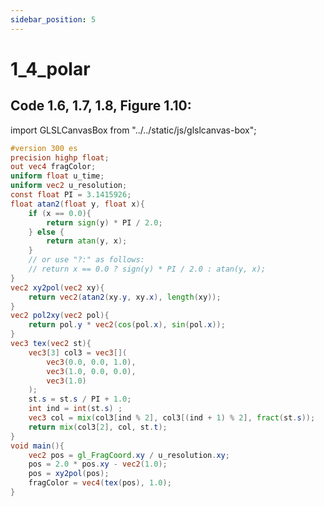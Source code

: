 ```yaml
---
sidebar_position: 5
---
```


# 1_4_polar
## Code 1.6, 1.7, 1.8, Figure 1.10: 

import GLSLCanvasBox from "../../static/js/glslcanvas-box";

<GLSLCanvasBox
  fragUrl='/frags/ch1/1_4_polar.frag'
/>

```glsl showLineNumbers title="1_4_polar.frag"
#version 300 es
precision highp float;
out vec4 fragColor;
uniform float u_time;
uniform vec2 u_resolution;
const float PI = 3.1415926;
float atan2(float y, float x){
    if (x == 0.0){
        return sign(y) * PI / 2.0;
    } else {
        return atan(y, x);
    }
    // or use "?:" as follows:
    // return x == 0.0 ? sign(y) * PI / 2.0 : atan(y, x);
}
vec2 xy2pol(vec2 xy){
    return vec2(atan2(xy.y, xy.x), length(xy));
}
vec2 pol2xy(vec2 pol){
    return pol.y * vec2(cos(pol.x), sin(pol.x));
}
vec3 tex(vec2 st){
    vec3[3] col3 = vec3[](
        vec3(0.0, 0.0, 1.0),
        vec3(1.0, 0.0, 0.0),
        vec3(1.0)
    );
    st.s = st.s / PI + 1.0;
    int ind = int(st.s) ;
    vec3 col = mix(col3[ind % 2], col3[(ind + 1) % 2], fract(st.s));
    return mix(col3[2], col, st.t);
}
void main(){
    vec2 pos = gl_FragCoord.xy / u_resolution.xy;
    pos = 2.0 * pos.xy - vec2(1.0);
    pos = xy2pol(pos);    
    fragColor = vec4(tex(pos), 1.0);
}
```
